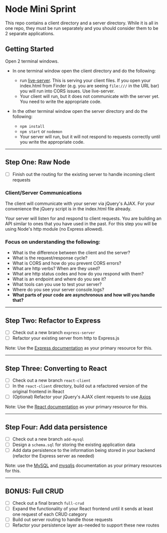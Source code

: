 # Node Mini Sprint

This repo contains a client directory and a server directory. While it is all in one repo, they must be run separately and you should consider them to be 2 separate applications.

## Getting Started

Open 2 terminal windows.

* In one terminal window open the client directory and do the following:
  - run [live-server](https://www.npmjs.com/package/live-server). This is serving your client files. If you open your index.html from Finder (e.g. you are seeing `file:///` in the URL bar) you will run into CORS issues. Use live-server.
  - Your client will run, but it does not communicate with the server yet. You need to write the appropriate code.

* In the other terminal window open the server directory and do the following:
  - `npm install`
  - `npm start` or `nodemon`
  - Your server will run, but it will not respond to requests correctly until you write the appropriate code.
---
## Step One: Raw Node

- [ ] Finish out the routing for the existing server to handle incoming client requests 

### Client/Server Communications
  The client will communicate with your server via jQuery's AJAX. For your convenience the jQuery script is in the index.html file already.

  Your server will listen for and respond to client requests. You are building an API similar to ones that you have used in the past. For this step you will be using Node's http module (no Express allowed).

### Focus on understanding the following:
- What is the difference between the client and the server?
- What is the request/response cycle?
- What is CORS and how do you prevent CORS errors?
- What are http verbs? When are they used?
- What are http status codes and how do you respond with them?
- What is an endpoint and where do you see it?
- What tools can you use to test your server?
- Where do you see your server console.logs?
- **What parts of your code are asynchronous and how will you handle that?**
---

## Step Two: Refactor to Express
- [ ] Check out a new branch `express-server`
- [ ] Refactor your existing server from http to Express.js

Note: Use the [Express documentation](https://expressjs.com/) as your primary resource for this.

---
## Step Three: Converting to React

- [ ] Check out a new branch `react-client`
- [ ] In the `react-client` directory, build out a refactored version of the original frontend in React
- [ ] (Optional) Refactor your jQuery's AJAX client requests to use [Axios](https://www.npmjs.com/package/axios)

Note: Use the [React documentation](https://reactjs.org/docs/getting-started.html) as your primary resource for this.

---
## Step Four: Add data persistence

- [ ] Check out a new branch `add-mysql`
- [ ] Design a `schema.sql` for storing the existing application data
- [ ] Add data persistence to the information being stored in your backend (refactor the Express server as needed)

Note: use the [MySQL](https://dev.mysql.com/doc/refman/8.0/en/) and [mysqljs](https://www.npmjs.com/package/mysql) documentation as your primary resources for this.

---
## BONUS: Full CRUD

- [ ] Check out a final branch `full-crud`
- [ ] Expand the functionality of your React frontend until it sends at least one request of each CRUD category
- [ ] Build out server routing to handle those requests
- [ ] Refactor your persistence layer as-needed to support these new routes
